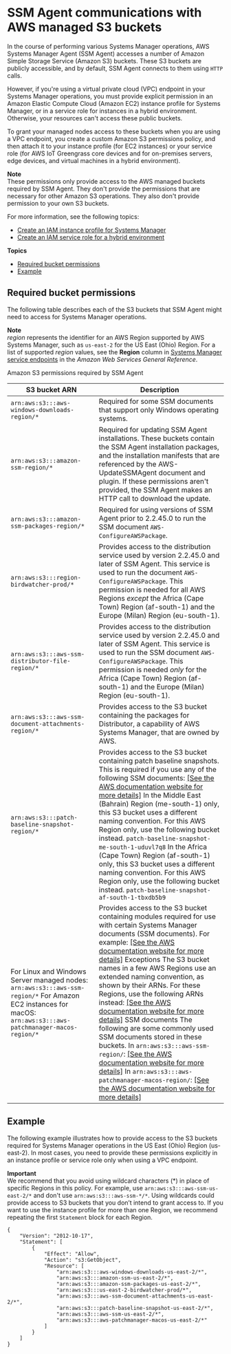 # SSM Agent communications with AWS managed S3 buckets<a name="ssm-agent-minimum-s3-permissions"></a>

In the course of performing various Systems Manager operations, AWS Systems Manager Agent \(SSM Agent\) accesses a number of Amazon Simple Storage Service \(Amazon S3\) buckets\. These S3 buckets are publicly accessible, and by default, SSM Agent connects to them using `HTTP` calls\. 

However, if you're using a virtual private cloud \(VPC\) endpoint in your Systems Manager operations, you must provide explicit permission in an Amazon Elastic Compute Cloud \(Amazon EC2\) instance profile for Systems Manager, or in a service role for instances in a hybrid environment\. Otherwise, your resources can't access these public buckets\.

To grant your managed nodes access to these buckets when you are using a VPC endpoint, you create a custom Amazon S3 permissions policy, and then attach it to your instance profile \(for EC2 instances\) or your service role \(for AWS IoT Greengrass core devices and for on\-premises servers, edge devices, and virtual machines in a hybrid environment\)\.

**Note**  
These permissions only provide access to the AWS managed buckets required by SSM Agent\. They don't provide the permissions that are necessary for other Amazon S3 operations\. They also don't provide permission to your own S3 buckets\. 

For more information, see the following topics: 
+ [Create an IAM instance profile for Systems Manager](setup-instance-profile.md)
+ [Create an IAM service role for a hybrid environment](sysman-service-role.md)

**Topics**
+ [Required bucket permissions](#ssm-agent-minimum-s3-permissions-required)
+ [Example](#ssm-agent-minimum-s3-permissions-example)

## Required bucket permissions<a name="ssm-agent-minimum-s3-permissions-required"></a>

The following table describes each of the S3 buckets that SSM Agent might need to access for Systems Manager operations\.

**Note**  
*region* represents the identifier for an AWS Region supported by AWS Systems Manager, such as `us-east-2` for the US East \(Ohio\) Region\. For a list of supported *region* values, see the **Region** column in [Systems Manager service endpoints](https://docs.aws.amazon.com/general/latest/gr/ssm.html#ssm_region) in the *Amazon Web Services General Reference*\.

Amazon S3 permissions required by SSM Agent


| S3 bucket ARN | Description | 
| --- | --- | 
|  `arn:aws:s3:::aws-windows-downloads-region/*`  |  Required for some SSM documents that support only Windows operating systems\.  | 
|  `arn:aws:s3:::amazon-ssm-region/*`  | Required for updating SSM Agent installations\. These buckets contain the SSM Agent installation packages, and the installation manifests that are referenced by the AWS\-UpdateSSMAgent document and plugin\. If these permissions aren't provided, the SSM Agent makes an HTTP call to download the update\.  | 
|  `arn:aws:s3:::amazon-ssm-packages-region/*`  |  Required for using versions of SSM Agent prior to 2\.2\.45\.0 to run the SSM document `AWS-ConfigureAWSPackage`\.  | 
|  `arn:aws:s3:::region-birdwatcher-prod/*`  |  Provides access to the distribution service used by version 2\.2\.45\.0 and later of SSM Agent\. This service is used to run the document `AWS-ConfigureAWSPackage`\.  This permission is needed for all AWS Regions *except* the Africa \(Cape Town\) Region \(af\-south\-1\) and the Europe \(Milan\) Region \(eu\-south\-1\)\.  | 
|  `arn:aws:s3:::aws-ssm-distributor-file-region/*`  |  Provides access to the distribution service used by version 2\.2\.45\.0 and later of SSM Agent\. This service is used to run the SSM document `AWS-ConfigureAWSPackage`\.  This permission is needed *only* for the Africa \(Cape Town\) Region \(af\-south\-1\) and the Europe \(Milan\) Region \(eu\-south\-1\)\.  | 
|  `arn:aws:s3:::aws-ssm-document-attachments-region/*`  |  Provides access to the S3 bucket containing the packages for Distributor, a capability of AWS Systems Manager, that are owned by AWS\.  | 
|  `arn:aws:s3:::patch-baseline-snapshot-region/*`  |  Provides access to the S3 bucket containing patch baseline snapshots\. This is required if you use any of the following SSM documents: [\[See the AWS documentation website for more details\]](http://docs.aws.amazon.com/systems-manager/latest/userguide/ssm-agent-minimum-s3-permissions.html)  In the Middle East \(Bahrain\) Region \(me\-south\-1\) only, this S3 bucket uses a different naming convention\. For this AWS Region only, use the following bucket instead\.   `patch-baseline-snapshot-me-south-1-uduvl7q8`   In the Africa \(Cape Town\) Region \(af\-south\-1\) only, this S3 bucket uses a different naming convention\. For this AWS Region only, use the following bucket instead\.   `patch-baseline-snapshot-af-south-1-tbxdb5b9`     | 
|  For Linux and Windows Server managed nodes: `arn:aws:s3:::aws-ssm-region/*` For Amazon EC2 instances for macOS: `arn:aws:s3:::aws-patchmanager-macos-region/*`  |  Provides access to the S3 bucket containing modules required for use with certain Systems Manager documents \(SSM documents\)\. For example:  [\[See the AWS documentation website for more details\]](http://docs.aws.amazon.com/systems-manager/latest/userguide/ssm-agent-minimum-s3-permissions.html)  Exceptions The S3 bucket names in a few AWS Regions use an extended naming convention, as shown by their ARNs\. For these Regions, use the following ARNs instead:  [\[See the AWS documentation website for more details\]](http://docs.aws.amazon.com/systems-manager/latest/userguide/ssm-agent-minimum-s3-permissions.html)  SSM documents The following are some commonly used SSM documents stored in these buckets\.  In `arn:aws:s3:::aws-ssm-region/`: [\[See the AWS documentation website for more details\]](http://docs.aws.amazon.com/systems-manager/latest/userguide/ssm-agent-minimum-s3-permissions.html) In `arn:aws:s3:::aws-patchmanager-macos-region/`: [\[See the AWS documentation website for more details\]](http://docs.aws.amazon.com/systems-manager/latest/userguide/ssm-agent-minimum-s3-permissions.html)  | 

## Example<a name="ssm-agent-minimum-s3-permissions-example"></a>

The following example illustrates how to provide access to the S3 buckets required for Systems Manager operations in the US East \(Ohio\) Region \(us\-east\-2\)\. In most cases, you need to provide these permissions explicitly in an instance profile or service role only when using a VPC endpoint\.

**Important**  
We recommend that you avoid using wildcard characters \(\*\) in place of specific Regions in this policy\. For example, use `arn:aws:s3:::aws-ssm-us-east-2/*` and don't use `arn:aws:s3:::aws-ssm-*/*`\. Using wildcards could provide access to S3 buckets that you don’t intend to grant access to\. If you want to use the instance profile for more than one Region, we recommend repeating the first `Statement` block for each Region\.

```
{
    "Version": "2012-10-17",
    "Statement": [
        {
            "Effect": "Allow",
            "Action": "s3:GetObject",
            "Resource": [
                "arn:aws:s3:::aws-windows-downloads-us-east-2/*",
                "arn:aws:s3:::amazon-ssm-us-east-2/*",
                "arn:aws:s3:::amazon-ssm-packages-us-east-2/*",
                "arn:aws:s3:::us-east-2-birdwatcher-prod/*",
                "arn:aws:s3:::aws-ssm-document-attachments-us-east-2/*",
                "arn:aws:s3:::patch-baseline-snapshot-us-east-2/*",
                "arn:aws:s3:::aws-ssm-us-east-2/*",
                "arn:aws:s3:::aws-patchmanager-macos-us-east-2/*"
            ]
        }
    ]
}
```